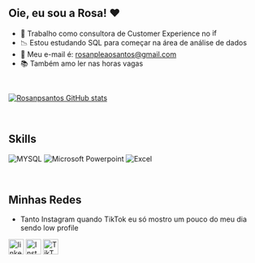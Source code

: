 ## Oie, eu sou a Rosa! ❤️
- 🥳 Trabalho como consultora de Customer Experience no <img src='https://img.shields.io/badge/iFood-EA1D2C?style=for-the-badge&logo=ifood&logoColor=white' alt='ifood' height='15'>
- 📉 Estou estudando SQL para começar na área de análise de dados
- 📧 Meu e-mail é: rosanpleaosantos@gmail.com
- 📚 Também amo ler nas horas vagas

 </div><br/>

[![Rosanpsantos GitHub stats](https://github-readme-stats.vercel.app/api?username=Rosanpsantos&show_icons=true&theme=dracula)](https://github.com/anuraghazra/github-readme-stats)

</div><br/>

## Skills
![MYSQL](https://img.shields.io/badge/MySQL-00000F?style=for-the-badge&logo=mysql&logoColor=white)
![Microsoft Powerpoint](https://img.shields.io/badge/Microsoft_PowerPoint-B7472A?style=for-the-badge&logo=microsoft-powerpoint&logoColor=white)
![Excel](https://img.shields.io/badge/Microsoft_Excel-217346?style=for-the-badge&logo=microsoft-excel&logoColor=white)

</div><br/>

 ## Minhas Redes
- Tanto Instagram quando TikTok eu só mostro um pouco do meu dia sendo low profile

[<img src='https://img.shields.io/badge/LinkedIn-0077B5?style=for-the-badge&logo=linkedin&logoColor=white' alt='linkedin' height='30'>](https://www.linkedin.com/in/rosa-s-rosa/)
[<img src='https://img.shields.io/badge/Instagram-E4405F?style=for-the-badge&logo=instagram&logoColor=white' alt='Instagram' height='30'>](https://www.instagram.com/rosynhamorgan/)
[<img src='https://img.shields.io/badge/TikTok-000000?style=for-the-badge&logo=tiktok&logoColor=white' alt='TikTok' height='30'>](https://www.tiktok.com/@rosanpleao)




  
